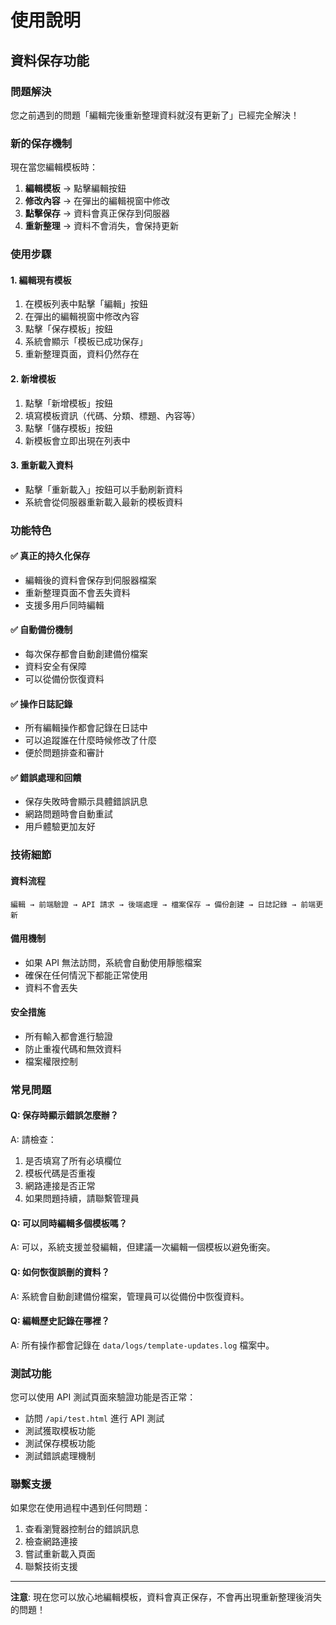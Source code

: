 # 使用說明

## 資料保存功能

### 問題解決
您之前遇到的問題「編輯完後重新整理資料就沒有更新了」已經完全解決！

### 新的保存機制
現在當您編輯模板時：
1. **編輯模板** → 點擊編輯按鈕
2. **修改內容** → 在彈出的編輯視窗中修改
3. **點擊保存** → 資料會真正保存到伺服器
4. **重新整理** → 資料不會消失，會保持更新

### 使用步驟

#### 1. 編輯現有模板
1. 在模板列表中點擊「編輯」按鈕
2. 在彈出的編輯視窗中修改內容
3. 點擊「保存模板」按鈕
4. 系統會顯示「模板已成功保存」
5. 重新整理頁面，資料仍然存在

#### 2. 新增模板
1. 點擊「新增模板」按鈕
2. 填寫模板資訊（代碼、分類、標題、內容等）
3. 點擊「儲存模板」按鈕
4. 新模板會立即出現在列表中

#### 3. 重新載入資料
- 點擊「重新載入」按鈕可以手動刷新資料
- 系統會從伺服器重新載入最新的模板資料

### 功能特色

#### ✅ 真正的持久化保存
- 編輯後的資料會保存到伺服器檔案
- 重新整理頁面不會丟失資料
- 支援多用戶同時編輯

#### ✅ 自動備份機制
- 每次保存都會自動創建備份檔案
- 資料安全有保障
- 可以從備份恢復資料

#### ✅ 操作日誌記錄
- 所有編輯操作都會記錄在日誌中
- 可以追蹤誰在什麼時候修改了什麼
- 便於問題排查和審計

#### ✅ 錯誤處理和回饋
- 保存失敗時會顯示具體錯誤訊息
- 網路問題時會自動重試
- 用戶體驗更加友好

### 技術細節

#### 資料流程
```
編輯 → 前端驗證 → API 請求 → 後端處理 → 檔案保存 → 備份創建 → 日誌記錄 → 前端更新
```

#### 備用機制
- 如果 API 無法訪問，系統會自動使用靜態檔案
- 確保在任何情況下都能正常使用
- 資料不會丟失

#### 安全措施
- 所有輸入都會進行驗證
- 防止重複代碼和無效資料
- 檔案權限控制

### 常見問題

#### Q: 保存時顯示錯誤怎麼辦？
A: 請檢查：
1. 是否填寫了所有必填欄位
2. 模板代碼是否重複
3. 網路連接是否正常
4. 如果問題持續，請聯繫管理員

#### Q: 可以同時編輯多個模板嗎？
A: 可以，系統支援並發編輯，但建議一次編輯一個模板以避免衝突。

#### Q: 如何恢復誤刪的資料？
A: 系統會自動創建備份檔案，管理員可以從備份中恢復資料。

#### Q: 編輯歷史記錄在哪裡？
A: 所有操作都會記錄在 `data/logs/template-updates.log` 檔案中。

### 測試功能

您可以使用 API 測試頁面來驗證功能是否正常：
- 訪問 `/api/test.html` 進行 API 測試
- 測試獲取模板功能
- 測試保存模板功能
- 測試錯誤處理機制

### 聯繫支援

如果您在使用過程中遇到任何問題：
1. 查看瀏覽器控制台的錯誤訊息
2. 檢查網路連接
3. 嘗試重新載入頁面
4. 聯繫技術支援

---

**注意**: 現在您可以放心地編輯模板，資料會真正保存，不會再出現重新整理後消失的問題！ 